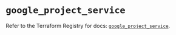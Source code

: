 # `google_project_service`

Refer to the Terraform Registry for docs: [`google_project_service`](https://registry.terraform.io/providers/hashicorp/google-beta/6.36.1/docs/resources/google_project_service).
